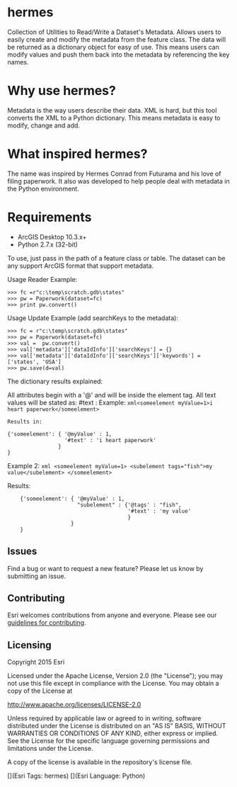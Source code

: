 # hermes
Collection of Utilities to Read/Write a Dataset's Metadata.
Allows users to easily create and modify the metadata from the feature
class.  The data will be returned as a dictionary object for easy of
use.  This means users can modify values and push them back into the
metadata by referencing the key names.

# Why use hermes?
Metadata is the way users describe their data.  XML is hard, but this tool
converts the XML to a Python dictionary.  This means metadata is easy to
modify, change and add.

# What inspired hermes? 
The name was inspired by Hermes Conrad from Futurama and his love of filing paperwork.
It also was developed to help people deal with metadata in the Python environment.

#  Requirements
 - ArcGIS Desktop 10.3.x+
 - Python 2.7.x (32-bit)

To use, just pass in the path of a feature class or table.  The dataset
can be any support ArcGIS format that support metadata.

Usage Reader Example:

    >>> fc =r"c:\temp\scratch.gdb\states"
    >>> pw = Paperwork(dataset=fc)
    >>> print pw.convert()

Usage Update Example (add searchKeys to the metadata):

    >>> fc = r"c:\temp\scratch.gdb\states"
    >>> pw = Paperwork(dataset=fc)
    >>> val =  pw.convert()
    >>> val['metadata']['dataIdInfo']['searchKeys'] = {}
    >>> val['metadata']['dataIdInfo']['searchKeys']['keywords'] = ['states', 'USA']
    >>> pw.save(d=val)

The dictionary results explained:

All attributes begin with a '@' and will be inside the element tag.
All text values will be stated as: #text : <value>
Example:
    ```xml<someelement myValue=1>i heart paperwork</someelement>```

    Results in:

    {'someelement': { '@myValue' : 1,
                      '#text' : 'i heart paperwork'
                    }
    }

Example 2:
        ```xml
        <someelement myValue=1>
          <subelement tags="fish">my value</subelement>
        </someelement>
        ```

Results:

        {'someelement': { '@myValue' : 1,
                          "subelement" : {'@tags' : "fish",
                                          '#text' : 'my value'
                                          }
                        }
        }

## Issues

Find a bug or want to request a new feature?  Please let us know by submitting an issue.

## Contributing

Esri welcomes contributions from anyone and everyone. Please see our [guidelines for contributing](https://github.com/esri/contributing).

## Licensing
Copyright 2015 Esri

Licensed under the Apache License, Version 2.0 (the "License");
you may not use this file except in compliance with the License.
You may obtain a copy of the License at

   http://www.apache.org/licenses/LICENSE-2.0

Unless required by applicable law or agreed to in writing, software
distributed under the License is distributed on an "AS IS" BASIS,
WITHOUT WARRANTIES OR CONDITIONS OF ANY KIND, either express or implied.
See the License for the specific language governing permissions and
limitations under the License.

A copy of the license is available in the repository's license file.

[](Esri Tags: hermes)
[](Esri Language: Python)​
